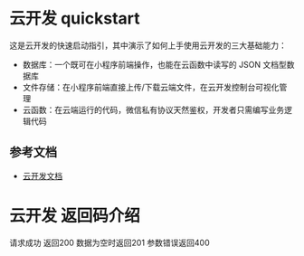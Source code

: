 # 云开发 quickstart

这是云开发的快速启动指引，其中演示了如何上手使用云开发的三大基础能力：

- 数据库：一个既可在小程序前端操作，也能在云函数中读写的 JSON 文档型数据库
- 文件存储：在小程序前端直接上传/下载云端文件，在云开发控制台可视化管理
- 云函数：在云端运行的代码，微信私有协议天然鉴权，开发者只需编写业务逻辑代码

## 参考文档

- [云开发文档](https://developers.weixin.qq.com/miniprogram/dev/wxcloud/basis/getting-started.html)
# 云开发 返回码介绍

请求成功 返回200
数据为空时返回201
参数错误返回400


<!--  
第一个参数是 提交的数据，第二个是接口路径，第三个是修改的id 
PostRequest用，更新数据时候调用，
await wx.api.PostRequest(data, 'updateUser', this.data._id); 
	async updateUser(data) {
		const result = await wx.api.PostRequest(data, 'updateUser', this.data._id);
		if (result.code) {
			wx.showToast({
				title: '更新成功',
			})
			console.log(result, '更新用户资料成功');
		}
	},

第一个参数是 添加的数据上传到数据库，第二个是接口路径，
await wx.api.AllRequest(data, 'getUser');
AllRequest和getRequest用于添加数据、获取数据的时候调用，
	async updateUser(data) {
		const result = await wx.api.PostRequest(data, 'getUser', this.data._id);
		if (result.code) {
			wx.showToast({
				title: '更新成功',
			})
			console.log(result, '更新用户资料成功');
		}
	},
-->

